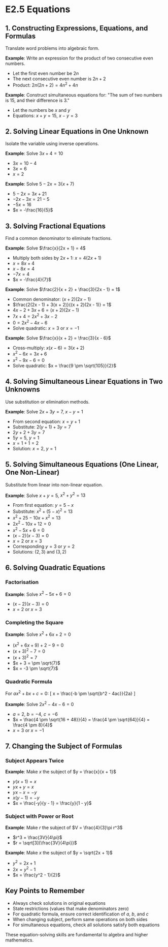 # E2.5 Equations

## 1. Constructing Expressions, Equations, and Formulas

Translate word problems into algebraic form.

**Example**: Write an expression for the product of two consecutive even numbers.
- Let the first even number be $2n$
- The next consecutive even number is $2n + 2$
- Product: $2n(2n + 2) = 4n^2 + 4n$

**Example**: Construct simultaneous equations for: "The sum of two numbers is 15, and their difference is 3."
- Let the numbers be $x$ and $y$
- Equations: $x + y = 15$, $x - y = 3$

## 2. Solving Linear Equations in One Unknown

Isolate the variable using inverse operations.

**Example**: Solve $3x + 4 = 10$
- $3x = 10 - 4$
- $3x = 6$
- $x = 2$

**Example**: Solve $5 - 2x = 3(x + 7)$
- $5 - 2x = 3x + 21$
- $-2x - 3x = 21 - 5$
- $-5x = 16$
- $x = -\frac{16}{5}$

## 3. Solving Fractional Equations

Find a common denominator to eliminate fractions.

**Example**: Solve $\frac{x}{2x + 1} = 4$
- Multiply both sides by $2x + 1$: $x = 4(2x + 1)$
- $x = 8x + 4$
- $x - 8x = 4$
- $-7x = 4$
- $x = -\frac{4}{7}$

**Example**: Solve $\frac{2}{x + 2} + \frac{3}{2x - 1} = 1$
- Common denominator: $(x + 2)(2x - 1)$
- $\frac{2(2x - 1) + 3(x + 2)}{(x + 2)(2x - 1)} = 1$
- $4x - 2 + 3x + 6 = (x + 2)(2x - 1)$
- $7x + 4 = 2x^2 + 3x - 2$
- $0 = 2x^2 - 4x - 6$
- Solve quadratic: $x = 3$ or $x = -1$

**Example**: Solve $\frac{x}{x + 2} = \frac{3}{x - 6}$
- Cross-multiply: $x(x - 6) = 3(x + 2)$
- $x^2 - 6x = 3x + 6$
- $x^2 - 9x - 6 = 0$
- Solve quadratic: $x = \frac{9 \pm \sqrt{105}}{2}$

## 4. Solving Simultaneous Linear Equations in Two Unknowns

Use substitution or elimination methods.

**Example**: Solve $2x + 3y = 7$, $x - y = 1$
- From second equation: $x = y + 1$
- Substitute: $2(y + 1) + 3y = 7$
- $2y + 2 + 3y = 7$
- $5y = 5$, $y = 1$
- $x = 1 + 1 = 2$
- Solution: $x = 2$, $y = 1$

## 5. Solving Simultaneous Equations (One Linear, One Non-Linear)

Substitute from linear into non-linear equation.

**Example**: Solve $x + y = 5$, $x^2 + y^2 = 13$
- From first equation: $y = 5 - x$
- Substitute: $x^2 + (5 - x)^2 = 13$
- $x^2 + 25 - 10x + x^2 = 13$
- $2x^2 - 10x + 12 = 0$
- $x^2 - 5x + 6 = 0$
- $(x - 2)(x - 3) = 0$
- $x = 2$ or $x = 3$
- Corresponding $y = 3$ or $y = 2$
- Solutions: $(2, 3)$ and $(3, 2)$

## 6. Solving Quadratic Equations

### Factorisation
**Example**: Solve $x^2 - 5x + 6 = 0$
- $(x - 2)(x - 3) = 0$
- $x = 2$ or $x = 3$

### Completing the Square
**Example**: Solve $x^2 + 6x + 2 = 0$
- $(x^2 + 6x + 9) + 2 - 9 = 0$
- $(x + 3)^2 - 7 = 0$
- $(x + 3)^2 = 7$
- $x + 3 = \pm \sqrt{7}$
- $x = -3 \pm \sqrt{7}$

### Quadratic Formula
For $ax^2 + bx + c = 0$:
\[ x = \frac{-b \pm \sqrt{b^2 - 4ac}}{2a} \]

**Example**: Solve $2x^2 - 4x - 6 = 0$
- $a = 2$, $b = -4$, $c = -6$
- $x = \frac{4 \pm \sqrt{16 + 48}}{4} = \frac{4 \pm \sqrt{64}}{4} = \frac{4 \pm 8}{4}$
- $x = 3$ or $x = -1$

## 7. Changing the Subject of Formulas

### Subject Appears Twice
**Example**: Make $x$ the subject of $y = \frac{x}{x + 1}$
- $y(x + 1) = x$
- $yx + y = x$
- $yx - x = -y$
- $x(y - 1) = -y$
- $x = \frac{-y}{y - 1} = \frac{y}{1 - y}$

### Subject with Power or Root
**Example**: Make $r$ the subject of $V = \frac{4}{3}\pi r^3$
- $r^3 = \frac{3V}{4\pi}$
- $r = \sqrt[3]{\frac{3V}{4\pi}}$

**Example**: Make $x$ the subject of $y = \sqrt{2x + 1}$
- $y^2 = 2x + 1$
- $2x = y^2 - 1$
- $x = \frac{y^2 - 1}{2}$

## Key Points to Remember
- Always check solutions in original equations
- State restrictions (values that make denominators zero)
- For quadratic formula, ensure correct identification of $a$, $b$, and $c$
- When changing subject, perform same operations on both sides
- For simultaneous equations, check all solutions satisfy both equations

These equation-solving skills are fundamental to algebra and higher mathematics.
